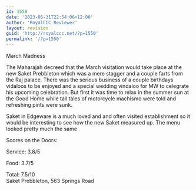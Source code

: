 ```yaml
---
id: 1550
date: '2023-05-31T22:54:06+12:00'
author: 'RoyalCCC Reviewer'
layout: revision
guid: 'http://royalccc.net/?p=1550'
permalink: '/?p=1550'
---
```


March Madness

The Maharajah decreed that the March visitation would take place at the new Saket Prebbleton which was a mere stagger and a couple farts from the Raj palace. There was the serious business of a couple birthdays vidaloos to be enjoyed and a special wedding vindaloo for MW to celegrate his upcoming celebration. But first it was time to relax in the summer sun at the Good Home while tall tales of motorcycle machismo were told and refreshing pints were sunk.

Saket in Edgeware is a much loved and and often visited establishment so it would be interesting to see how the new Saket measured up. The menu looked pretty much the same

Scores on the Doors:

Service: 3.8/5

Food: 3.7/5

Total: 7.5/10  
Saket Prebbleton, 563 Springs Road